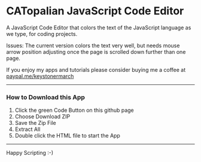 # CATopalian JavaScript Code Editor
A JavaScript Code Editor that colors the text of the JavaScript language as we type, for coding projects.  

Issues: The current version colors the text very well, but needs mouse arrow position adjusting once the page is scrolled down further than one page.  

If you enjoy my apps and tutorials please consider buying me a coffee at [paypal.me/keystonermarch](https://www.paypal.com/paypalme/keystonermarch)

---

### How to Download this App
1. Click the green Code Button on this github page
2. Choose Download ZIP
3. Save the Zip File
4. Extract All
5. Double click the HTML file to start the App

---

Happy Scripting :-)

